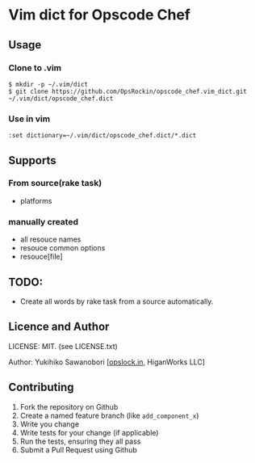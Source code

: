 # Vim dict for Opscode Chef


## Usage

### Clone to .vim

```
$ mkdir -p ~/.vim/dict
$ git clone https://github.com/OpsRockin/opscode_chef.vim_dict.git ~/.vim/dict/opscode_chef.dict
```

### Use in vim

`:set dictionary=~/.vim/dict/opscode_chef.dict/*.dict`


## Supports

### From source(rake task)

- platforms

### manually created

- all resouce names
- resouce common options
- resouce[file]


## TODO:

- Create all words by rake task from a source automatically.

## Licence and Author

LICENSE: MIT. (see LICENSE.txt)

Author: Yukihiko Sawanobori [[opslock.in](http://opsrock.in/), HiganWorks LLC]


Contributing
------------

1. Fork the repository on Github
2. Create a named feature branch (like `add_component_x`)
3. Write you change
4. Write tests for your change (if applicable)
5. Run the tests, ensuring they all pass
6. Submit a Pull Request using Github

